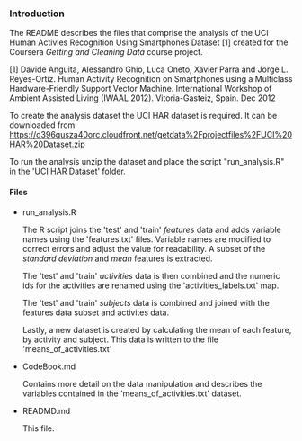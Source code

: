 ### Introduction

The README describes the files that comprise the analysis of the UCI Human Activies Recognition Using Smartphones Dataset [1] created for the Coursera _Getting and Cleaning Data_ course project.

[1]  Davide Anguita, Alessandro Ghio, Luca Oneto, Xavier Parra and Jorge L. Reyes-Ortiz. Human Activity Recognition on Smartphones using a Multiclass Hardware-Friendly Support Vector Machine. International Workshop of Ambient Assisted Living (IWAAL 2012). Vitoria-Gasteiz, Spain. Dec 2012

To create the analysis dataset the UCI HAR dataset is required. It can be downloaded from https://d396qusza40orc.cloudfront.net/getdata%2Fprojectfiles%2FUCI%20HAR%20Dataset.zip

To run the analysis unzip the dataset and place the script "run_analysis.R" in the 'UCI HAR Dataset' folder.

#### Files

* run_analysis.R
  
   The R script joins the 'test' and 'train' _features_ data and adds variable names using the 'features.txt' files. Variable names are modified to correct errors and adjust the value for readability. A subset of the _standard deviation_ and _mean_ features is extracted.
   
   The 'test' and 'train' _activities_ data is then combined and the numeric ids for the activities are renamed using the 'activities_labels.txt' map.
   
   The 'test' and 'train' _subjects_ data is combined and joined with the features data subset and activites data.
   
   Lastly, a new dataset is created by calculating the mean of each feature, by activity and subject. This data is written to the file 'means_of_activities.txt'
   
* CodeBook.md

  Contains more detail on the data manipulation and describes the variables contained in the 'means_of_activities.txt' dataset.
  
* READMD.md

  This file.
